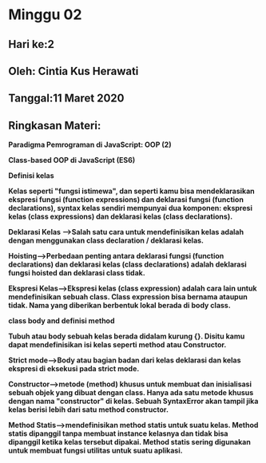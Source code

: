 # Minggu 02
## Hari ke:2
## Oleh: Cintia Kus Herawati 
## Tanggal:11 Maret 2020
## Ringkasan Materi:

**Paradigma Pemrograman di JavaScript: OOP (2)**

**Class-based OOP di JavaScript (ES6)**

**Definisi kelas**

**Kelas seperti "fungsi istimewa", dan seperti kamu bisa mendeklarasikan ekspresi fungsi (function expressions) dan deklarasi fungsi (function declarations), syntax kelas sendiri mempunyai dua komponen: ekspresi kelas (class expressions) dan deklarasi kelas (class declarations).**

**Deklarasi Kelas -->Salah satu cara untuk mendefinisikan kelas adalah dengan menggunakan class declaration / deklarasi kelas.**

**Hoisting-->Perbedaan penting antara deklarasi fungsi (function declarations) dan deklarasi kelas (class declarations) adalah deklarasi fungsi  hoisted dan  deklarasi class tidak.**

**Ekspresi Kelas-->Ekspresi kelas (class expression) adalah cara lain untuk mendefinisikan sebuah class. Class expression bisa bernama ataupun tidak. Nama yang diberikan berbentuk lokal berada di body class.**

**class body and definisi method**

**Tubuh atau body sebuah kelas berada didalam kurung {}. Disitu kamu dapat mendefinisikan isi kelas seperti method atau Constructor.**

**Strict mode-->Body atau bagian badan dari kelas deklarasi dan kelas ekspresi di eksekusi pada strict mode.**

**Constructor-->metode (method) khusus untuk membuat dan inisialisasi sebuah objek yang dibuat dengan  class. Hanya ada satu metode khusus dengan nama "constructor" di kelas. Sebuah SyntaxError akan tampil jika kelas berisi lebih dari satu method constructor.**

**Method Statis-->mendefinisikan method statis untuk suatu kelas. Method statis dipanggil tanpa membuat instance kelasnya dan tidak bisa dipanggil ketika kelas tersebut dipakai. Method statis sering digunakan untuk membuat fungsi utilitas untuk suatu aplikasi.**






